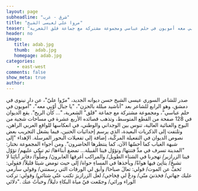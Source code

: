 ```yaml
---
layout: page
subheadline: "شرق - غرب"
title: "مروا علي لعيسى الشيخ"
teaser: "صدر  للشاعر السوري عيسى الشيخ حسن ديوانه الجديد، مرّوا عليّ عن دار نينوى في دمشق، وهو الرابع للشاعر بعد أناشيد مبللة بالحزن يا جبال أوّبي معه أمويون في حلم عباسي ومجموعة مشتركة مع جماعة قلق الشعرية"
header: no
image:
   title: adab.jpg
   thumb:  adab.jpg
   homepage: adab.jpg
categories:
    - east-west
comments: false
show_meta: true
author:
---
```


صدر  للشاعر السوري عيسى الشيخ حسن ديوانه الجديد، "مرّوا عليّ"، عن دار نينوى في دمشق، وهو الرابع للشاعر بعد "أناشيد مبللة بالحزن"، "يا جبال أوّبي معه"، "أمويون في حلم عباسي"، ومجموعة مشتركة مع جماعة "قلق" الشعرية، "... كأن الريح". يقع الديوان في 128 صفحة من القطع المتوسط، وتذهب قصائده الأربع عشرة في مساحات شجية من البوح والغنائية العالية، تنوس بين الوجداني والوطني، في انعكاسها للواقع العربي الراهن، وتلتفت إلى الذكريات البعيدة، الذي يرسم إحداثيات الحنين، فيما يشغل التجريب بعض نصوص الديوان في التفعيلة المركّبة، إضافة إلى تفعيلات البحور المرسلة. الإهداء "إلى شبهة الغياب كما أحسّها الآن، كما ينتظرها الحاضرون". ومن أجواء المجموعة نختار: "المدينة تسرف في مدِّ فتنتها/ وتؤوّل فينا القبيلة... تمضغ أبناءَها/ ثم تبكي عليهم/ تؤوّل فينا الزرازير/ تهجرنا في الشتاء الطويل/ والمراكب أغرقها العابرونَ/ وضلُّوا/ دفاتر آبائِنا لا تشيخُ/ يتأتِئ فيها هواةٌ/ ويأخذها في المساءِ حواة/ إلى حيث تومض شيئا قليلاً/ فقولي: تَخفَّ عن الموت/ قولي: تعالَ صباحا/ وأبق لي الورقات التي رسمتني/ وقولي سأرمي عليك جهاتي/ فخذنيَ منّي/ ودعْ لي فِخاخي/ لعل الزرازيرَ تكتب عنّي شتائي/ وقولي: تركت الوراء ورائي/ وجمّعت فيّ مياهَ البكاءِ دليلاً/ وخبأْتُ عنك ."دلائي
